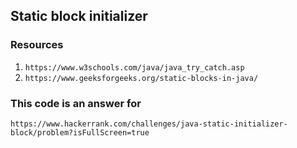 ## Static block initializer
### Resources
1. `https://www.w3schools.com/java/java_try_catch.asp`
2. `https://www.geeksforgeeks.org/static-blocks-in-java/`

### This code is an answer for 
`https://www.hackerrank.com/challenges/java-static-initializer-block/problem?isFullScreen=true`
